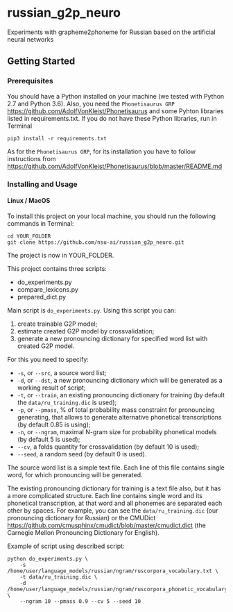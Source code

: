 # russian_g2p_neuro
Experiments with grapheme2phoneme for Russian based on the artificial neural networks

## Getting Started

### Prerequisites

You should have a Python installed on your machine (we tested with Python 2.7 and Python 3.6). Also, you need the `Phonetisaurus GRP` https://github.com/AdolfVonKleist/Phonetisaurus and some Pyhton libraries listed in requirements.txt. If you do not have these Python libraries, run in Terminal

```
pip3 install -r requirements.txt
```

As for the `Phonetisaurus GRP`, for its installation you have to follow instructions from https://github.com/AdolfVonKleist/Phonetisaurus/blob/master/README.md

### Installing and Usage

#### Linux / MacOS
To install this project on your local machine, you should run the following commands in Terminal:

```
cd YOUR_FOLDER
git clone https://github.com/nsu-ai/russian_g2p_neuro.git
```

The project is now in YOUR_FOLDER.

This project contains three scripts:

- do_experiments.py
- compare_lexicons.py
- prepared_dict.py

Main script is `do_experiments.py`. Using this script you can:

1) create trainable G2P model;
2) estimate created G2P model by crossvalidation;
3) generate a new pronouncing dictionary for specified word list with created G2P model.

For this you need to specify:

- `-s`, or `--src`, a source word list;
- `-d`, or `--dst`, a new pronouncing dictionary which will be generated as a working result of script;
- `-t`, or `--train`, an existing pronouncing dictionary for training (by default the `data/ru_training.dic` is used);
- `-p`, or `--pmass`, % of total probability mass constraint for pronouncing generating, that allows to generate alternative phonetical transcriptions (by default 0.85 is using);
- `-n`, or `--ngram`, maximal N-gram size for probability phonetical models (by default 5 is used);
- `--cv`, a folds quantity for crossvalidation (by default 10 is used);
- `--seed`, a random seed (by default 0 is used).

The source word list is a simple text file. Each line of this file contains single word, for which pronouncing will be generated.

The existing pronouncing dictionary for training is a text file also, but it has a more complicated structure. Each line contains single word and its phonetical transcription, at that word and all phonemes are separated each other by spaces. For example, you can see the `data/ru_training.dic` (our pronouncing dictionary for Russian) or the CMUDict https://github.com/cmusphinx/cmudict/blob/master/cmudict.dict (the Carnegie Mellon Pronouncing Dictionary for English).

Example of script using described script:

```
python do_experiments.py \
    -s /home/user/language_models/russian/ngram/ruscorpora_vocabulary.txt \
    -t data/ru_training.dic \
    -d /home/user/language_models/russian/ngram/ruscorpora_phonetic_vocabulary_ngram10.txt \
    --ngram 10 --pmass 0.9 --cv 5 --seed 10
```

